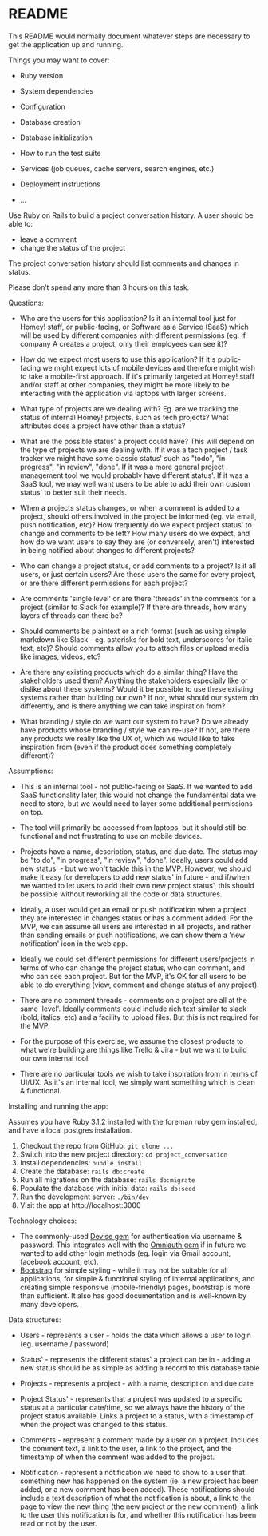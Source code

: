 # README

This README would normally document whatever steps are necessary to get the
application up and running.

Things you may want to cover:

* Ruby version

* System dependencies

* Configuration

* Database creation

* Database initialization

* How to run the test suite

* Services (job queues, cache servers, search engines, etc.)

* Deployment instructions

* ...



Use Ruby on Rails to build a project conversation history. A user should be able to:

- leave a comment
- change the status of the project

The project conversation history should list comments and changes in status.

Please don’t spend any more than 3 hours on this task.


Questions:

- Who are the users for this application? Is it an internal tool just for Homey! staff, or public-facing, or Software as a Service (SaaS) which will be used by different companies with different permissions (eg. if company A creates a project, only their employees can see it)?

- How do we expect most users to use this application? If it's public-facing we might expect lots of mobile devices and therefore might wish to take a mobile-first approach. If it's primarily targeted at Homey! staff and/or staff at other companies, they might be more likely to be interacting with the application via laptops with larger screens.

- What type of projects are we dealing with? Eg. are we tracking the status of internal Homey! projects, such as tech projects? What attributes does a project have other than a status?

- What are the possible status' a project could have? This will depend on the type of projects we are dealing with. If it was a tech project / task tracker we might have some classic status' such as "todo", "in progress", "in review", "done". If it was a more general project management tool we would probably have different status'. If it was a SaaS tool, we may well want users to be able to add their own custom status' to better suit their needs.

- When a projects status changes, or when a comment is added to a project, should others involved in the project be informed (eg. via email, push notification, etc)? How frequently do we expect project status' to change and comments to be left? How many users do we expect, and how do we want users to say they are (or conversely, aren't) interested in being notified about changes to different projects?

- Who can change a project status, or add comments to a project? Is it all users, or just certain users? Are these users the same for every project, or are there different permissions for each project?

- Are comments 'single level' or are there 'threads' in the comments for a project (similar to Slack for example)? If there are threads, how many layers of threads can there be?

- Should comments be plaintext or a rich format (such as using simple markdown like Slack - eg. asterisks for bold text, underscores for italic text, etc)? Should comments allow you to attach files or upload media like images, videos, etc?

- Are there any existing products which do a similar thing? Have the stakeholders used them? Anything the stakeholders especially like or dislike about these systems? Would it be possible to use these existing systems rather than building our own? If not, what should our system do differently, and is there anything we can take inspiration from?

- What branding / style do we want our system to have? Do we already have products whose branding / style we can re-use? If not, are there any products we really like the UX of, which we would like to take inspiration from (even if the product does something completely different)?


Assumptions:

- This is an internal tool - not public-facing or SaaS. If we wanted to add SaaS functionality later, this would not change the fundamental data we need to store, but we would need to layer some additional permissions on top.

- The tool will primarily be accessed from laptops, but it should still be functional and not frustrating to use on mobile devices.

- Projects have a name, description, status, and due date. The status may be "to do", "in progress", "in review", "done". Ideally, users could add new status' - but we won't tackle this in the MVP. However, we should make it easy for developers to add new status' in future - and if/when we wanted to let users to add their own new project status', this should be possible without reworking all the code or data structures.

- Ideally, a user would get an email or push notification when a project they are interested in changes status or has a comment added. For the MVP, we can assume all users are interested in all projects, and rather than sending emails or push notifications, we can show them a 'new notification' icon in the web app.

- Ideally we could set different permissions for different users/projects in terms of who can change the project status, who can comment, and who can see each project. But for the MVP, it's OK for all users to be able to do everything (view, comment and change status of any project).

- There are no comment threads - comments on a project are all at the same 'level'. Ideally comments could include rich text similar to slack (bold, italics, etc) and a facility to upload files. But this is not required for the MVP.

- For the purpose of this exercise, we assume the closest products to what we're building are things like Trello & Jira - but we want to build our own internal tool.

- There are no particular tools we wish to take inspiration from in terms of UI/UX. As it's an internal tool, we simply want something which is clean & functional.




Installing and running the app:

Assumes you have Ruby 3.1.2 installed with the foreman ruby gem installed, and have a local postgres installation.

1. Checkout the repo from GitHub: `git clone ...`
2. Switch into the new project directory: `cd project_conversation`
3. Install dependencies: `bundle install`
4. Create the database: `rails db:create`
5. Run all migrations on the database: `rails db:migrate`
6. Populate the database with initial data: `rails db:seed`
7. Run the development server: `./bin/dev`
8. Visit the app at http://localhost:3000



Technology choices:

- The commonly-used [Devise gem](https://github.com/heartcombo/devise) for authentication via username & password. This integrates well with the [Omniauth gem](https://github.com/omniauth/omniauth) if in future we wanted to add other login methods (eg. login via Gmail account, facebook account, etc).
- [Bootstrap](https://getbootstrap.com/) for simple styling - while it may not be suitable for all applications, for simple & functional styling of internal applications, and creating simple responsive (mobile-friendly) pages, bootstrap is more than sufficient. It also has good documentation and is well-known by many developers.



Data structures:

- Users - represents a user - holds the data which allows a user to login (eg. username / password)

- Status' - represents the different status' a project can be in - adding a new status should be as simple as adding a record to this database table

- Projects - represents a project - with a name, description and due date

- Project Status' - represents that a project was updated to a specific status at a particular date/time, so we always have the history of the project status available. Links a project to a status, with a timestamp of when the project was changed to this status.

- Comments - represent a comment made by a user on a project. Includes the comment text, a link to the user, a link to the project, and the timestamp of when the comment was added to the project.

- Notification - represent a notification we need to show to a user that something new has happened on the system (ie. a new project has been added, or a new comment has been added). These notifications should include a text description of what the notification is about, a link to the page to view the new thing (the new project or the new comment), a link to the user this notification is for, and whether this notification has been read or not by the user.
